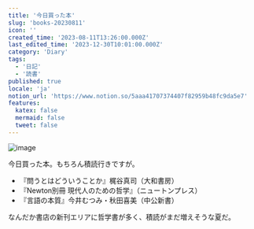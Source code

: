 ```yaml
---
title: '今日買った本'
slug: 'books-20230811'
icon: ''
created_time: '2023-08-11T13:26:00.000Z'
last_edited_time: '2023-12-30T10:01:00.000Z'
category: 'Diary'
tags:
  - '日記'
  - '読書'
published: true
locale: 'ja'
notion_url: 'https://www.notion.so/5aaa41707374407f82959b48fc9da5e7'
features:
  katex: false
  mermaid: false
  tweet: false
---
```


![image](/images/books-20230811/PXL_20230811_1325041612.jpg)

今日買った本。もちろん積読行きですが。

- 『問うとはどういうことか』梶谷真司（大和書房）
- 『Newton別冊 現代人のための哲学』（ニュートンプレス）
- 『言語の本質』今井むつみ・秋田喜美（中公新書）

なんだか書店の新刊エリアに哲学書が多く、積読がまだ増えそうな夏だ。
